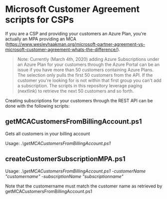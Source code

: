 # Microsoft Customer Agreement scripts for CSPs
If you are a CSP and providing your customers an Azure Plan, you're actually an MPA providing an MCA (https://www.wesleyhaakman.org/microsoft-partner-agreement-vs-microsoft-customer-agreement-whats-the-difference/).

>Note: Currently (March 4th, 2020) adding Azure Subscriptions under an Azure Plan for your customers through the Azure Portal can be an issue if you have more than 50 customers containing Azure Plans. The selection only pulls the first 50 customers from the API. If the customer you're looking for is not within that first group you can't add a subscription. The scripts in this repository leverage paging (nextlink) to retrieve the next 50 customers and so forth. 

Creating subscriptions for your customers through the REST API can be done with the following scripts:

## getMCACustomersFromBillingAccount.ps1
Gets all customers in your billing account

Usage: _.\getMCACustomersFromBillingAccount.ps1_

## createCustomerSubscriptionMPA.ps1
Usage: _.\getMCACustomersFromBillingAccount.ps1 -customerName "customername" -subscriptionName "subscriptionname"_

Note that the customername must match the customer name as retrieved by getMCACustomersFromBillingAccount.ps1

